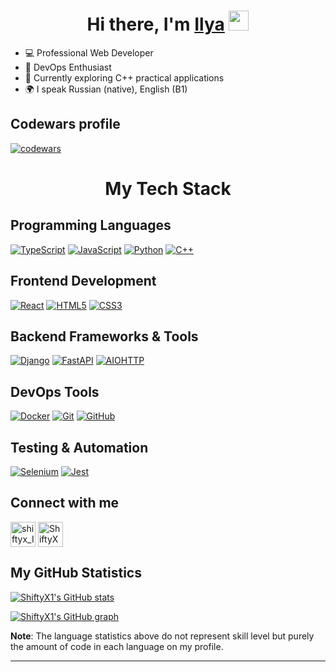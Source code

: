 <h1 align="center">Hi there, I'm <a href="https://t.me/shiftyx_Ilya" target="_blank">Ilya</a> 
<img src="https://github.com/blackcater/blackcater/raw/main/images/Hi.gif" height="32"/></h1>

- 💻 Professional Web Developer
- 🔧 DevOps Enthusiast
- 🎯 Currently exploring C++ practical applications
- 🌍 I speak Russian (native), English (B1)

<h2 align="left">Codewars profile</h2>

[![codewars](https://www.codewars.com/users/ShiftyX/badges/small)](https://www.codewars.com/users/ShiftyX)

<h1 align="center">My Tech Stack</h1>

<h2 align="left">Programming Languages</h2>

[![TypeScript](https://img.shields.io/badge/TypeScript-3178C6?logo=TypeScript&logoColor=white)](https://www.typescriptlang.org/)
[![JavaScript](https://img.shields.io/badge/JavaScript-F7DF1E?logo=JavaScript&logoColor=black)](https://developer.mozilla.org/en-US/docs/Web/JavaScript)
[![Python](https://img.shields.io/badge/Python-3776AB?logo=Python&logoColor=white)](https://www.python.org/)
[![C++](https://img.shields.io/badge/C++-00599C?logo=cplusplus&logoColor=white)](https://isocpp.org/)

<h2 align="left">Frontend Development</h2>

[![React](https://img.shields.io/badge/React-61DAFB?logo=react&logoColor=black)](https://reactjs.org/)
[![HTML5](https://img.shields.io/badge/HTML5-E34F26?logo=html5&logoColor=white)](https://developer.mozilla.org/en-US/docs/Web/HTML)
[![CSS3](https://img.shields.io/badge/CSS3-1572B6?logo=css3&logoColor=white)](https://developer.mozilla.org/en-US/docs/Web/CSS)

<h2 align="left">Backend Frameworks & Tools</h2>

[![Django](https://img.shields.io/badge/Django-%23013220?logo=django)](https://www.djangoproject.com/)
[![FastAPI](https://img.shields.io/badge/FastAPI-009688?logo=FastAPI&logoColor=white)](https://fastapi.tiangolo.com/)
[![AIOHTTP](https://img.shields.io/badge/AIOHTTP-2C5BB4?logo=AIOHTTP&logoColor=white)](https://docs.aiohttp.org/en/stable/index.html)

<h2 align="left">DevOps Tools</h2>

[![Docker](https://img.shields.io/badge/Docker-2496ED?logo=docker&logoColor=white)](https://www.docker.com/)
[![Git](https://img.shields.io/badge/Git-F05032?logo=git&logoColor=white)](https://git-scm.com/)
[![GitHub](https://img.shields.io/badge/GitHub-181717?logo=github&logoColor=white)](https://github.com/)

<h2 align="left">Testing & Automation</h2>

[![Selenium](https://img.shields.io/badge/Selenium-%23013220?logo=selenium)](https://www.selenium.dev/)
[![Jest](https://img.shields.io/badge/Jest-C21325?logo=jest&logoColor=white)](https://jestjs.io/)

<h2 align="left">Connect with me</h2>

<p align="left">
<a href="https://t.me/shiftyx_Ilya" target="blank"><img align="center" src="https://simpleicons.org/icons/telegram.svg" alt="shiftyx_Ilya" height="40" width="40" /></a>
<a href="https://open.spotify.com/user/31bwzccwnhtvyp2q4uvqf24rrk2q?si=dc6c4ed4fe0a4796" target="blank"><img align="center" src="https://simpleicons.org/icons/spotify.svg" alt="ShiftyX" height="40" width="40" /></a>
</p>

## My GitHub Statistics

<a href="https://github.com/anuraghazra/github-readme-stats"><img src="https://github-readme-stats.vercel.app/api/top-langs?username=ShiftyX1&theme=neon&count_private=true&exclude_repo=obsidi&layout=compact&langs_count=10&hide_border=true" alt="ShiftyX1's GitHub stats" align="center"/></a>

[![ShiftyX1's GitHub graph](https://github-readme-activity-graph.vercel.app/graph?username=ShiftyX1&theme=github-compact&hide_border=true)](https://github.com/ashutosh00710/github-readme-activity-graph)

**Note**: The language statistics above do not represent skill level but purely the amount of code in each language on my profile.

---
